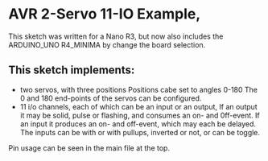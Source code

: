# AVR 2-Servo 11-IO Example, 

This sketch was written for a Nano R3, but now also includes the ARDUINO_UNO R4_MINIMA by change the board selection.

## This sketch implements:


* two servos, with three positions
   Positions cabe set to angles 0-180
   The 0 and 180 end-points of the servos can be configured.
* 11 i/o channels, each of which can be an input or an output,
   If an output it may be solid, pulse or flashing, and consumes an on- and 0ff-event. 
   If an input it produces an on- and off-event, which may each be delayed.  The 
     inputs can be with or with pullups, inverted or not, or can be toggle. 


Pin usage can be seen in the main file at the top. 


